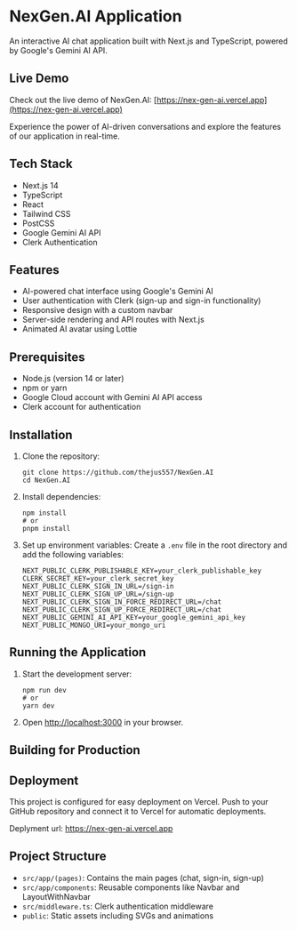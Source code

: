 # NexGen.AI Application

An interactive AI chat application built with Next.js and TypeScript, powered by Google's Gemini AI API.

## Live Demo

Check out the live demo of NexGen.AI: [https://nex-gen-ai.vercel.app](https://nex-gen-ai.vercel.app)

Experience the power of AI-driven conversations and explore the features of our application in real-time.

## Tech Stack

- Next.js 14
- TypeScript
- React
- Tailwind CSS
- PostCSS
- Google Gemini AI API
- Clerk Authentication

## Features

- AI-powered chat interface using Google's Gemini AI
- User authentication with Clerk (sign-up and sign-in functionality)
- Responsive design with a custom navbar
- Server-side rendering and API routes with Next.js
- Animated AI avatar using Lottie

## Prerequisites

- Node.js (version 14 or later)
- npm or yarn
- Google Cloud account with Gemini AI API access
- Clerk account for authentication

## Installation

1. Clone the repository:
   ```
   git clone https://github.com/thejus557/NexGen.AI
   cd NexGen.AI
   ```

2. Install dependencies:
   ```
   npm install
   # or
   pnpm install
   ```

3. Set up environment variables:
   Create a `.env` file in the root directory and add the following variables:
   ```
   NEXT_PUBLIC_CLERK_PUBLISHABLE_KEY=your_clerk_publishable_key
   CLERK_SECRET_KEY=your_clerk_secret_key
   NEXT_PUBLIC_CLERK_SIGN_IN_URL=/sign-in
   NEXT_PUBLIC_CLERK_SIGN_UP_URL=/sign-up
   NEXT_PUBLIC_CLERK_SIGN_IN_FORCE_REDIRECT_URL=/chat
   NEXT_PUBLIC_CLERK_SIGN_UP_FORCE_REDIRECT_URL=/chat
   NEXT_PUBLIC_GEMINI_AI_API_KEY=your_google_gemini_api_key
   NEXT_PUBLIC_MONGO_URI=your_mongo_uri
   ```

## Running the Application

1. Start the development server:
   ```
   npm run dev
   # or
   yarn dev
   ```

2. Open [http://localhost:3000](http://localhost:3000) in your browser.

## Building for Production

## Deployment

This project is configured for easy deployment on Vercel. Push to your GitHub repository and connect it to Vercel for automatic deployments.

Deplyment url: https://nex-gen-ai.vercel.app

## Project Structure

- `src/app/(pages)`: Contains the main pages (chat, sign-in, sign-up)
- `src/app/components`: Reusable components like Navbar and LayoutWithNavbar
- `src/middleware.ts`: Clerk authentication middleware
- `public`: Static assets including SVGs and animations
